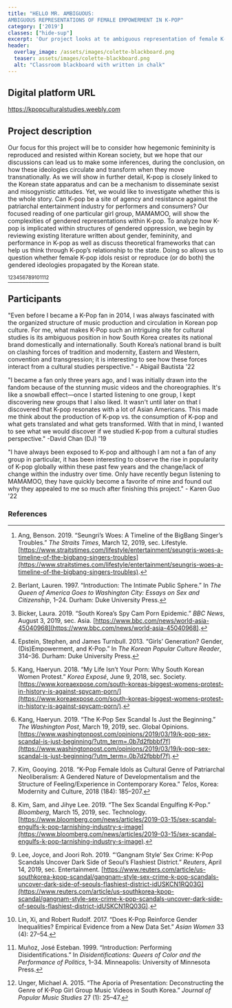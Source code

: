 ```yaml
---
title: "HELLO MR. AMBIGUOUS: 
AMBIGUOUS REPRESENTATIONS OF FEMALE EMPOWERMENT IN K-POP"
category: ['2019']
classes: ["hide-sup"]
excerpt: 'Our project looks at te ambiguous representation of female K-pop groups, zoning in on one particular group named MAMAMOO. We argue that K-pop girl groups occupy a liminal space between gendered oppression and agential resistance, that is, in their performance of femininity, female idols both implicate themselves by the gendered ideologies that produce them, while at the same time, "work on and against" (Munoz) those ideologies in a process to transform them.'
header:
  overlay_image: /assets/images/colette-blackboard.png
  teaser: assets/images/colette-blackboard.png
  alt: "Classroom blackboard with written in chalk"
---
```


## Digital platform URL
https://kpopculturalstudies.weebly.com

## Project description 

Our focus for this project will be to consider how hegemonic femininity is reproduced and resisted within Korean society, but we hope that our discussions can lead us to make some inferences, during the conclusion, on how these ideologies circulate and transform when they move transnationally. As we will show in further detail, K-pop is closely linked to the Korean state apparatus and can be a mechanism to disseminate sexist and misogynistic attitudes. Yet, we would like to investigate whether this is the whole story. Can K-pop be a site of agency and resistance against the patriarchal entertainment industry for performers and consumers? Our focused reading of one particular girl group, MAMAMOO, will show the complexities of gendered representations within K-pop. To analyze how K-pop is implicated within structures of gendered oppression, we begin by reviewing existing literature written about gender, femininity, and performance in K-pop as well as discuss theoretical frameworks that can help us think through K-pop’s relationship to the state. Doing so allows us to question whether female K-pop idols resist or reproduce (or do both) the gendered ideologies propagated by the Korean state.

[^1][^2][^3][^4][^5][^6][^7][^8][^9][^10][^11][^12]

## Participants 

"Even before I became a K-Pop fan in 2014, I was always fascinated with the organized structure of music production and circulation in Korean pop culture. For me, what makes K-Pop such an intriguing site for cultural studies is its ambiguous position in how South Korea creates its national brand domestically and internationally. South Korea’s national brand is built on clashing forces of tradition and modernity, Eastern and Western, convention and transgression; it is interesting to see how these forces interact from a cultural studies perspective." - Abigail Bautista '22


"I became a fan only three years ago, and I was initially drawn into the fandom because of the stunning music videos and the choreographies. It's like a snowball effect—once I started listening to one group, I kept discovering new groups that I also liked. It wasn't until later on that I discovered that K-pop resonates with a lot of Asian Americans. This made me think about the production of K-pop vs. the consumption of K-pop and what gets translated and what gets transformed. With that in mind, I wanted to see what we would discover if we studied K-pop from a cultural studies perspective." -David Chan (DJ) '19


"I have always been exposed to K-pop and although I am not a fan of any group in particular, it has been interesting to observe the rise in popularity of K-pop globally within these past few years and the change/lack of change within the industry over time. Only have recently begun listening to MAMAMOO, they have quickly become a favorite of mine and found out why they appealed to me so much after finishing this project." - Karen Guo '22


### References

[^1]: Ang, Benson. 2019. “Seungri’s Woes: A Timeline of the BigBang Singer’s Troubles.” *The Straits Times*, March 12, 2019, sec. Lifestyle. [https://www.straitstimes.com/lifestyle/entertainment/seungris-woes-a-timeline-of-the-bigbang-singers-troubles](https://www.straitstimes.com/lifestyle/entertainment/seungris-woes-a-timeline-of-the-bigbang-singers-troubles).

[^2]: Berlant, Lauren. 1997. “Introduction: The Intimate Public Sphere.” In *The Queen of America Goes to Washington City: Essays on Sex and Citizenship*, 1–24. Durham: Duke University Press.

[^3]: Bicker, Laura. 2019. “South Korea’s Spy Cam Porn Epidemic.” *BBC News*, August 3, 2019, sec. Asia. [https://www.bbc.com/news/world-asia-45040968](https://www.bbc.com/news/world-asia-45040968).

[^4]: Epstein, Stephen, and James Turnbull. 2013. “Girls’ Generation? Gender, (Dis)Empowerment, and K-Pop.” In *The Korean Popular Culture Reader*, 314–36. Durham: Duke University Press.

[^5]: Kang, Haeryun. 2018. “My Life Isn’t Your Porn: Why South Korean Women Protest.” *Korea Exposé*, June 9, 2018, sec. Society. [https://www.koreaexpose.com/south-koreas-biggest-womens-protest-in-history-is-against-spycam-porn/](https://www.koreaexpose.com/south-koreas-biggest-womens-protest-in-history-is-against-spycam-porn/).

[^6]: Kang, Haeryun. 2019. “The K-Pop Sex Scandal Is Just the Beginning.” *The Washington Post*, March 19, 2019, sec. Global Opinions. [https://www.washingtonpost.com/opinions/2019/03/19/k-pop-sex-scandal-is-just-beginning/?utm_term=.0b7d2fbbbf7f](https://www.washingtonpost.com/opinions/2019/03/19/k-pop-sex-scandal-is-just-beginning/?utm_term=.0b7d2fbbbf7f).

[^7]: Kim, Gooying. 2018. “K-Pop Female Idols as Cultural Genre of Patriarchal Neoliberalism: A Gendered Nature of Developmentalism and the Structure of Feeling/Experience in Contemporary Korea.” *Telos*, Korea: Modernity and Culture, 2018 (184): 185–207.

[^8]: Kim, Sam, and Jihye Lee. 2019. “The Sex Scandal Engulfing K-Pop.” *Bloomberg*, March 15, 2019, sec. Technology. [https://www.bloomberg.com/news/articles/2019-03-15/sex-scandal-engulfs-k-pop-tarnishing-industry-s-image](https://www.bloomberg.com/news/articles/2019-03-15/sex-scandal-engulfs-k-pop-tarnishing-industry-s-image).

[^9]: Lee, Joyce, and Joori Roh. 2019. “‘Gangnam Style’ Sex Crime: K-Pop Scandals Uncover Dark Side of Seoul’s Flashiest District.” *Reuters*, April 14, 2019, sec. Entertainment. [https://www.reuters.com/article/us-southkorea-kpop-scandal/gangnam-style-sex-crime-k-pop-scandals-uncover-dark-side-of-seouls-flashiest-district-idUSKCN1RQ03G](https://www.reuters.com/article/us-southkorea-kpop-scandal/gangnam-style-sex-crime-k-pop-scandals-uncover-dark-side-of-seouls-flashiest-district-idUSKCN1RQ03G).

[^10]: Lin, Xi, and Robert Rudolf. 2017. “Does K-Pop Reinforce Gender Inequalities? Empirical Evidence from a New Data Set.” *Asian Women* 33 (4): 27–54.

[^11]: Muñoz, José Esteban. 1999. “Introduction: Performing Disidentifications.” In *Disidentifications: Queers of Color and the Performance of Politics*, 1–34. Minneapolis: University of Minnesota Press.

[^12]: Unger, Michael A. 2015. “The Aporia of Presentation: Deconstructing the Genre of K-Pop Girl Group Music Videos in South Korea.” *Journal of Popular Music Studies* 27 (1): 25–47.